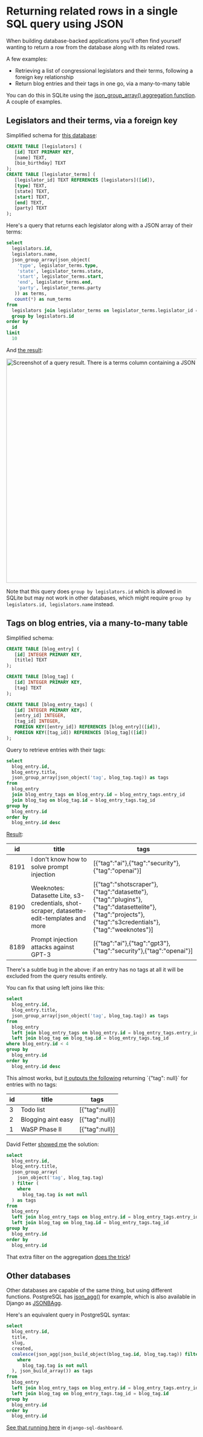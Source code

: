 # Returning related rows in a single SQL query using JSON

When building database-backed applications you'll often find yourself wanting to return a row from the database along with its related rows.

A few examples:

- Retrieving a list of congressional legislators and their terms, following a foreign key relationship
- Return blog entries and their tags in one go, via a many-to-many table

You can do this in SQLite using the [json_group_array() aggregation function](https://sqlite.org/json1.html#jgrouparray). A couple of examples.

## Legislators and their terms, via a foreign key

Simplified schema for [this database](https://congress-legislators.datasettes.com/legislators):

```sql
CREATE TABLE [legislators] (
   [id] TEXT PRIMARY KEY,
   [name] TEXT,
   [bio_birthday] TEXT
);
CREATE TABLE [legislator_terms] (
   [legislator_id] TEXT REFERENCES [legislators]([id]),
   [type] TEXT,
   [state] TEXT,
   [start] TEXT,
   [end] TEXT,
   [party] TEXT
);
```
Here's a query that returns each legislator along with a JSON array of their terms:
```sql
select
  legislators.id,
  legislators.name,
  json_group_array(json_object(
    'type', legislator_terms.type,
    'state', legislator_terms.state,
    'start', legislator_terms.start,
    'end', legislator_terms.end,
    'party', legislator_terms.party
   )) as terms,
   count(*) as num_terms
from
  legislators join legislator_terms on legislator_terms.legislator_id = legislators.id
  group by legislators.id
order by
  id
limit
  10
```
And [the result](https://congress-legislators.datasettes.com/legislators?sql=select%0D%0A++legislators.id%2C%0D%0A++legislators.name%2C%0D%0A++json_group_array(json_object(%0D%0A++++%27type%27%2C+legislator_terms.type%2C%0D%0A++++%27state%27%2C+legislator_terms.state%2C%0D%0A++++%27start%27%2C+legislator_terms.start%2C%0D%0A++++%27end%27%2C+legislator_terms.end%2C%0D%0A++++%27party%27%2C+legislator_terms.party%0D%0A+++))+as+terms%2C%0D%0A+++count(*)+as+num_terms%0D%0Afrom%0D%0A++legislators+join+legislator_terms+on+legislator_terms.legislator_id+%3D+legislators.id%0D%0A++group+by+legislators.id%0D%0Aorder+by%0D%0A++id%0D%0Alimit%0D%0A++10):

<img width="593" alt="Screenshot of a query result. There is a terms column containing a JSON list of terms." src="https://user-images.githubusercontent.com/9599/190714817-4959daca-2450-4d28-9601-c7d59c02aa6e.png">

Note that this query does `group by legislators.id` which is allowed in SQLite but may not work in other databases, which might require `group by legislators.id, legislators.name` instead.

## Tags on blog entries, via a many-to-many table

Simplified schema:
```sql
CREATE TABLE [blog_entry] (
   [id] INTEGER PRIMARY KEY,
   [title] TEXT
);

CREATE TABLE [blog_tag] (
   [id] INTEGER PRIMARY KEY,
   [tag] TEXT
);

CREATE TABLE [blog_entry_tags] (
   [id] INTEGER PRIMARY KEY,
   [entry_id] INTEGER,
   [tag_id] INTEGER,
   FOREIGN KEY([entry_id]) REFERENCES [blog_entry]([id]),
   FOREIGN KEY([tag_id]) REFERENCES [blog_tag]([id])
);
```
Query to retrieve entries with their tags:
```sql
select
  blog_entry.id,
  blog_entry.title,
  json_group_array(json_object('tag', blog_tag.tag)) as tags
from
  blog_entry
  join blog_entry_tags on blog_entry.id = blog_entry_tags.entry_id
  join blog_tag on blog_tag.id = blog_entry_tags.tag_id
group by
  blog_entry.id
order by
  blog_entry.id desc
```
[Result](https://datasette.assahbismark.com/simonwillisonblog?sql=select+blog_entry.id%2C+blog_entry.title%2C+json_group_array(json_object(%27tag%27%2C+blog_tag.tag))+as+tags%0D%0Afrom+blog_entry+join+blog_entry_tags+on+blog_entry.id+%3D+blog_entry_tags.entry_id%0D%0Ajoin+blog_tag+on+blog_tag.id+%3D+blog_entry_tags.tag_id%0D%0Agroup+by+blog_entry.id%0D%0Aorder+by+blog_entry.id+desc):

| id | title | tags |
| --- | --- | --- |
| 8191 | I don't know how to solve prompt injection | [{"tag":"ai"},{"tag":"security"},{"tag":"openai"}] |
| 8190 | Weeknotes: Datasette Lite, s3-credentials, shot-scraper, datasette-edit-templates and more | [{"tag":"shotscraper"},{"tag":"datasette"},{"tag":"plugins"},{"tag":"datasettelite"},{"tag":"projects"},{"tag":"s3credentials"},{"tag":"weeknotes"}] |
| 8189 | Prompt injection attacks against GPT-3 | [{"tag":"ai"},{"tag":"gpt3"},{"tag":"security"},{"tag":"openai"}] |

There's a subtle bug in the above: if an entry has no tags at all it will be excluded from the query results entirely.

You can fix that using left joins like this:

```sql
select
  blog_entry.id,
  blog_entry.title,
  json_group_array(json_object('tag', blog_tag.tag)) as tags
from
  blog_entry
  left join blog_entry_tags on blog_entry.id = blog_entry_tags.entry_id
  left join blog_tag on blog_tag.id = blog_entry_tags.tag_id
where blog_entry.id < 4
group by
  blog_entry.id
order by
  blog_entry.id desc
```
This almost works, but [it outputs the following](https://datasette.assahbismark.com/simonwillisonblog?sql=select%0D%0A++blog_entry.id%2C%0D%0A++blog_entry.title%2C%0D%0A++json_group_array(json_object(%27tag%27%2C+blog_tag.tag))+as+tags%0D%0Afrom%0D%0A++blog_entry%0D%0A++left+join+blog_entry_tags+on+blog_entry.id+%3D+blog_entry_tags.entry_id%0D%0A++left+join+blog_tag+on+blog_tag.id+%3D+blog_entry_tags.tag_id%0D%0Awhere+blog_entry.id+%3C+4%0D%0Agroup+by%0D%0A++blog_entry.id%0D%0Aorder+by%0D%0A++blog_entry.id+desc) returning `{"tag": null}` for entries with no tags:

| id | title | tags |
| --- | --- | --- |
| 3 | Todo list | [{"tag":null}] |
| 2 | Blogging aint easy | [{"tag":null}] |
| 1 | WaSP Phase II | [{"tag":null}] |

David Fetter [showed me](https://twitter.com/davidfetter/status/1570882233631903745?s=46&t=S0XOcgrqscFA3YNL8BYWBw) the solution:

```sql
select
  blog_entry.id,
  blog_entry.title,
  json_group_array(
    json_object('tag', blog_tag.tag) 
  ) filter (
    where
      blog_tag.tag is not null
  ) as tags
from
  blog_entry
  left join blog_entry_tags on blog_entry.id = blog_entry_tags.entry_id
  left join blog_tag on blog_tag.id = blog_entry_tags.tag_id
group by
  blog_entry.id
order by
  blog_entry.id
```

That extra filter on the aggregation [does the trick](https://datasette.assahbismark.com/simonwillisonblog?sql=select%0D%0A++blog_entry.id%2C%0D%0A++blog_entry.title%2C%0D%0A++json_group_array%28%0D%0A++++json_object%28%27tag%27%2C+blog_tag.tag%29+%0D%0A++%29+filter+%28%0D%0A++++where%0D%0A++++++blog_tag.tag+is+not+null%0D%0A++%29+as+tags%0D%0Afrom%0D%0A++blog_entry%0D%0A++left+join+blog_entry_tags+on+blog_entry.id+%3D+blog_entry_tags.entry_id%0D%0A++left+join+blog_tag+on+blog_tag.id+%3D+blog_entry_tags.tag_id%0D%0Agroup+by%0D%0A++blog_entry.id%0D%0Aorder+by%0D%0A++blog_entry.id)!

## Other databases

Other databases are capable of the same thing, but using different functions. PostgreSQL has [json_agg()](https://www.postgresql.org/docs/9.5/functions-aggregate.html) for example, which is also available in Django as [JSONBAgg](https://docs.djangoproject.com/en/4.1/ref/contrib/postgres/aggregates/#jsonbagg).

Here's an equivalent query in PostgreSQL syntax:

```sql
select
  blog_entry.id,
  title,
  slug,
  created,
  coalesce(json_agg(json_build_object(blog_tag.id, blog_tag.tag)) filter (
    where
      blog_tag.tag is not null
  ), json_build_array()) as tags
from
  blog_entry
  left join blog_entry_tags on blog_entry.id = blog_entry_tags.entry_id
  left join blog_tag on blog_entry_tags.tag_id = blog_tag.id
group by
  blog_entry.id
order by
  blog_entry.id
```
[See that running here](https://assahbismark.com/dashboard/json-agg-example/) in `django-sql-dashboard`.
